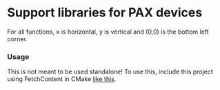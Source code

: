 # Support libraries for PAX devices

For all functions, x is horizontal, y is vertical and (0,0) is the bottom left corner.

### Usage
This is not meant to be used standalone! To use this, include this project using FetchContent in CMake [like this](https://github.com/paxdevs/template/blob/f82500328c63caabce8535f802644120d3dfd6f0/CMakeLists.txt#L10).
